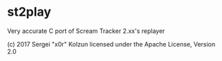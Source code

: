 # st2play

Very accurate C port of Scream Tracker 2.xx's replayer

(c) 2017 Sergei "x0r" Kolzun
licensed under the Apache License, Version 2.0